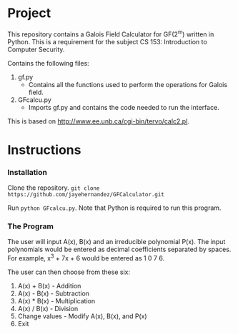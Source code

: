 # Project
This repository contains a Galois Field Calculator for GF(2<sup>m</sup>) written in Python. This is a requirement for the subject CS 153: Introduction to Computer Security.

Contains the following files:
1. gf.py
	- Contains all the functions used to perform the operations for Galois field.
2. GFcalcu.py
	- Imports gf.py and contains the code needed to run the interface.

This is based on http://www.ee.unb.ca/cgi-bin/tervo/calc2.pl.

# Instructions

### Installation
Clone the repository.
```git clone https://github.com/jayehernandez/GFCalculator.git```

Run ```python GFcalcu.py```. Note that Python is required to run this program.

### The Program

The user will input A(x), B(x) and an irreducible polynomial P(x). The input polynomials would be entered as decimal coefficients separated by spaces. For example, x<sup>3</sup> + 7x + 6 would be entered as 1 0 7 6.

The user can then choose from these six:
1. A(x) + B(x) - Addition
2. A(x) - B(x) - Subtraction
3. A(x) * B(x) - Multiplication
4. A(x) / B(x) - Division
5. Change values - Modify A(x), B(x), and P(x)
6. Exit 
